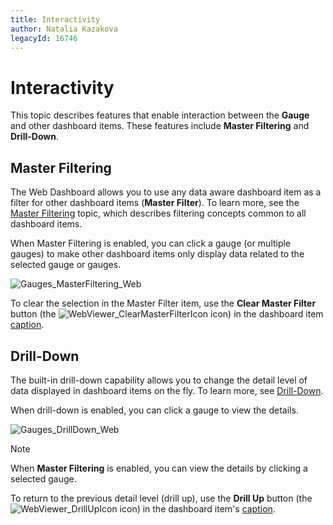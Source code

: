 ```yaml
---
title: Interactivity
author: Natalia Kazakova
legacyId: 16746
---
```

# Interactivity
This topic describes features that enable interaction between the **Gauge** and other dashboard items. These features include **Master Filtering** and **Drill-Down**.

## Master Filtering
The Web Dashboard allows you to use any data aware dashboard item as a filter for other dashboard items (**Master Filter**). To learn more, see the [Master Filtering](../../data-presentation/master-filtering.md) topic, which describes filtering concepts common to all dashboard items.

When Master Filtering is enabled, you can click a gauge (or multiple gauges) to make other dashboard items only display data related to the selected gauge or gauges.

![Gauges_MasterFiltering_Web](../../../../images/img22508.png)

To clear the selection in the Master Filter item, use the **Clear Master Filter** button (the ![WebViewer_ClearMasterFilterIcon](../../../../images/img22461.png) icon) in the dashboard item [caption](../../data-presentation/dashboard-layout.md).

## Drill-Down
The built-in drill-down capability allows you to change the detail level of data displayed in dashboard items on the fly. To learn more, see [Drill-Down](../../data-presentation/drill-down.md).

When drill-down is enabled, you can click a gauge to view the details.

![Gauges_DrillDown_Web](../../../../images/img22509.png)

> [!NOTE]
> When **Master Filtering** is enabled, you can view the details by clicking a selected gauge.

To return to the previous detail level (drill up), use the **Drill Up** button (the ![WebViewer_DrillUpIcon](../../../../images/img22464.png) icon) in the dashboard item's [caption](../../data-presentation/dashboard-layout.md).